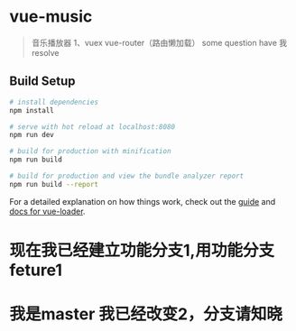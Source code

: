 # vue-music

> 音乐播放器
> 1、vuex vue-router（路由懒加载）
> some question have 我 resolve

## Build Setup

```bash
# install dependencies
npm install

# serve with hot reload at localhost:8080
npm run dev

# build for production with minification
npm run build

# build for production and view the bundle analyzer report
npm run build --report
```

For a detailed explanation on how things work, check out the [guide](http://vuejs-templates.github.io/webpack/) and [docs for vue-loader](http://vuejs.github.io/vue-loader).
# 现在我已经建立功能分支1,用功能分支feture1
# 我是master 我已经改变2，分支请知晓
